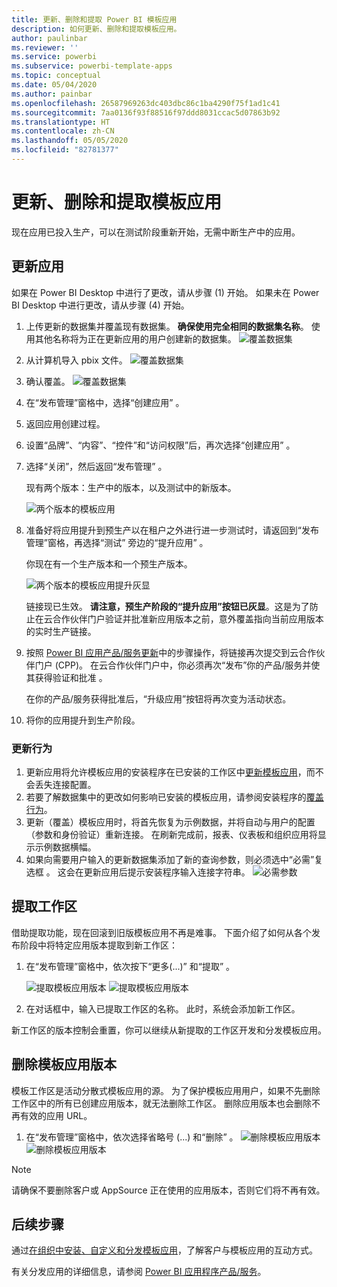 ```yaml
---
title: 更新、删除和提取 Power BI 模板应用
description: 如何更新、删除和提取模板应用。
author: paulinbar
ms.reviewer: ''
ms.service: powerbi
ms.subservice: powerbi-template-apps
ms.topic: conceptual
ms.date: 05/04/2020
ms.author: painbar
ms.openlocfilehash: 26587969263dc403dbc86c1ba4290f75f1ad1c41
ms.sourcegitcommit: 7aa0136f93f88516f97ddd8031ccac5d07863b92
ms.translationtype: HT
ms.contentlocale: zh-CN
ms.lasthandoff: 05/05/2020
ms.locfileid: "82781377"
---
```

# <a name="update-delete-and-extract-template-app"></a>更新、删除和提取模板应用

现在应用已投入生产，可以在测试阶段重新开始，无需中断生产中的应用。
## <a name="update-your-app"></a>更新应用

如果在 Power BI Desktop 中进行了更改，请从步骤 (1) 开始。 如果未在 Power BI Desktop 中进行更改，请从步骤 (4) 开始。

1. 上传更新的数据集并覆盖现有数据集。 **确保使用完全相同的数据集名称**。 使用其他名称将为正在更新应用的用户创建新的数据集。
![覆盖数据集](media/service-template-apps-update-extract-delete/power-bi-template-app-upload-dataset.png)
1. 从计算机导入 pbix 文件。
![覆盖数据集](media/service-template-apps-update-extract-delete/power-bi-template-app-upload-dataset2.png)
1. 确认覆盖。
![覆盖数据集](media/service-template-apps-update-extract-delete/power-bi-template-app-upload-dataset3.png)

1. 在“发布管理”窗格中，选择“创建应用”   。
1. 返回应用创建过程。
1. 设置“品牌”、“内容”、“控件”和“访问权限”后，再次选择“创建应用”      。
1. 选择“关闭”，然后返回“发布管理”   。

   现有两个版本：生产中的版本，以及测试中的新版本。

    ![两个版本的模板应用](media/service-template-apps-update-extract-delete/power-bi-template-app-update1.png)

1. 准备好将应用提升到预生产以在租户之外进行进一步测试时，请返回到“发布管理”窗格，再选择“测试”  旁边的“提升应用”  。

   你现在有一个生产版本和一个预生产版本。

   ![两个版本的模板应用提升灰显](media/service-template-apps-update-extract-delete/power-bi-template-app-update2.png)

   链接现已生效。 **请注意，预生产阶段的“提升应用”按钮已灰显**。这是为了防止在云合作伙伴门户验证并批准新应用版本之前，意外覆盖指向当前应用版本的实时生产链接。

1. 按照 [Power BI 应用产品/服务更新](https://docs.microsoft.com/azure/marketplace/cloud-partner-portal/power-bi/cpp-update-existing-offer)中的步骤操作，将链接再次提交到云合作伙伴门户 (CPP)。 在云合作伙伴门户中，你必须再次“发布”你的产品/服务并使其获得验证和批准  。

   在你的产品/服务获得批准后，“升级应用”按钮将再次变为活动状态。 
1. 将你的应用提升到生产阶段。
   
### <a name="update-behavior"></a>更新行为

1. 更新应用将允许模板应用的安装程序在已安装的工作区中[更新模板应用](service-template-apps-install-distribute.md#update-a-template-app)，而不会丢失连接配置。
1. 若要了解数据集中的更改如何影响已安装的模板应用，请参阅安装程序的[覆盖行为](service-template-apps-install-distribute.md#overwrite-behavior)。
1. 更新（覆盖）模板应用时，将首先恢复为示例数据，并将自动与用户的配置（参数和身份验证）重新连接。 在刷新完成前，报表、仪表板和组织应用将显示示例数据横幅。
1. 如果向需要用户输入的更新数据集添加了新的查询参数，则必须选中“必需”复选框  。 这会在更新应用后提示安装程序输入连接字符串。
 ![必需参数](media/service-template-apps-update-extract-delete/power-bi-template-app-upload-dataset4.png)

## <a name="extract-workspace"></a>提取工作区
借助提取功能，现在回滚到旧版模板应用不再是难事。 下面介绍了如何从各个发布阶段中将特定应用版本提取到新工作区：

1. 在“发布管理”窗格中，依次按下“更多(...)”  和“提取”  。

    ![提取模板应用版本](media/service-template-apps-update-extract-delete/power-bi-template-app-extract.png) ![提取模板应用版本](media/service-template-apps-update-extract-delete/power-bi-template-app-extract-dialog.png)
2. 在对话框中，输入已提取工作区的名称。 此时，系统会添加新工作区。

新工作区的版本控制会重置，你可以继续从新提取的工作区开发和分发模板应用。

## <a name="delete-template-app-version"></a>删除模板应用版本
模板工作区是活动分散式模板应用的源。 为了保护模板应用用户，如果不先删除工作区中的所有已创建应用版本，就无法删除工作区。
删除应用版本也会删除不再有效的应用 URL。

1. 在“发布管理”窗格中，依次选择省略号 (...)  和“删除”  。
 ![删除模板应用版本](media/service-template-apps-update-extract-delete/power-bi-template-app-delete.png)
 ![删除模板应用版本](media/service-template-apps-update-extract-delete/power-bi-template-app-delete-dialog.png)

>[!NOTE]
>请确保不要删除客户或 AppSource  正在使用的应用版本，否则它们将不再有效。

## <a name="next-steps"></a>后续步骤

通过[在组织中安装、自定义和分发模板应用](service-template-apps-install-distribute.md)，了解客户与模板应用的互动方式。

有关分发应用的详细信息，请参阅 [Power BI 应用程序产品/服务](https://docs.microsoft.com/azure/marketplace/cloud-partner-portal/power-bi/cpp-power-bi-offer)。
